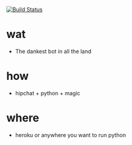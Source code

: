 [![Build Status](https://travis-ci.org/gelstudios/dankBot.svg?branch=master)](https://travis-ci.org/gelstudios/dankBot)

# wat
- The dankest bot in all the land

# how
- hipchat + python + magic

# where
- heroku or anywhere you want to run python
